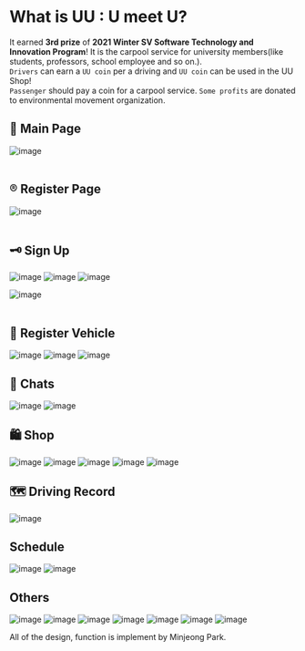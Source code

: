 # What is UU : U meet U?
It earned **3rd prize** of **2021 Winter SV Software Technology and Innovation Program**!
It is the carpool service for university members(like students, professors, school employee and so on.). <br>
`Drivers` can earn a `UU coin` per a driving and `UU coin` can be used in the UU Shop! <br>
`Passenger` should pay a coin for a carpool service.
`Some profits` are donated to environmental movement organization.


## 🎈 Main Page
![image](https://user-images.githubusercontent.com/71140885/127741972-1f26e2bf-ae3e-470f-af84-0612117656d9.png)
<br><br>
## ®️ Register Page
![image](https://user-images.githubusercontent.com/71140885/127741982-1eb28a89-2d94-40d2-a29c-04624fc7516b.png)
<br><br>
## 🗝 Sign Up
![image](https://user-images.githubusercontent.com/71140885/127741983-fb2b0507-6a58-41e5-932d-f4c679bab7a7.png)
![image](https://user-images.githubusercontent.com/71140885/127741986-d575eaa1-d527-4373-b656-e7372a3bc1fc.png)
![image](https://user-images.githubusercontent.com/71140885/127741990-57919483-3688-4802-ac3a-a36f24911b95.png)

![image](https://user-images.githubusercontent.com/71140885/127741991-a527a910-41ee-4fc6-886e-93a76a72a081.png)
<br><br>
## 🚗 Register Vehicle
![image](https://user-images.githubusercontent.com/71140885/127741992-4de43693-0107-41a7-964c-6feeb1159227.png)
![image](https://user-images.githubusercontent.com/71140885/127741994-12f924e1-f36d-4296-9bfa-27b90c68ab4e.png)
![image](https://user-images.githubusercontent.com/71140885/127741995-81224e72-dfe3-4e04-80fe-9abec276b48b.png)

## 💬 Chats
![image](https://user-images.githubusercontent.com/71140885/127742003-cbd1ba97-13e6-46ea-aaad-ea2eb7dd72ab.png)
![image](https://user-images.githubusercontent.com/71140885/127742005-041ce977-4e5e-47aa-9afb-5a0ab43deb5c.png)

## 🛍️ Shop
![image](https://user-images.githubusercontent.com/71140885/127744383-ceddba22-bb18-4d52-ae6d-8b7c69d5909f.png)
![image](https://user-images.githubusercontent.com/71140885/127744587-29c580d3-7499-4011-8537-97c5116ceb5c.png)
![image](https://user-images.githubusercontent.com/71140885/127744589-917b752c-147a-46db-90dd-6e8281537ed8.png)
![image](https://user-images.githubusercontent.com/71140885/127744590-220c0fc8-e7a0-47a7-adc3-7fc8abf15d5e.png)
![image](https://user-images.githubusercontent.com/71140885/127744595-7782e30e-ed20-490e-a59e-de884ebb0dcf.png)

## 🗺️ Driving Record
![image](https://user-images.githubusercontent.com/71140885/127744612-738d0bcc-4b98-4580-882d-e40cf06fc303.png)

## Schedule
![image](https://user-images.githubusercontent.com/71140885/127744676-5aeba928-6b47-4cc8-a85e-3b6a75920514.png)
![image](https://user-images.githubusercontent.com/71140885/127744680-03bc3118-03b0-4ec7-902a-224d9adb86f4.png)


## Others
![image](https://user-images.githubusercontent.com/71140885/127744636-c61a2463-7e4c-4361-b3bc-bf8c00db4448.png)
![image](https://user-images.githubusercontent.com/71140885/127744642-cb83f6ea-f15b-4068-8bb5-533b19e9241e.png)
![image](https://user-images.githubusercontent.com/71140885/127744647-227d16c3-7101-493e-8256-10cf64fe2d1a.png)
![image](https://user-images.githubusercontent.com/71140885/127744651-757b8f24-0f00-4ed3-a722-c883f5e72473.png)
![image](https://user-images.githubusercontent.com/71140885/127744662-d0bdc7b3-6c11-4143-ae04-6a33173b6c5c.png)
![image](https://user-images.githubusercontent.com/71140885/127744666-ec2c1402-8544-443f-9cf3-cc06856bb4d2.png)
![image](https://user-images.githubusercontent.com/71140885/127744668-0de792c7-1b77-441c-bf4e-b19b02a8618e.png)



All of the design, function is implement by Minjeong Park. 

